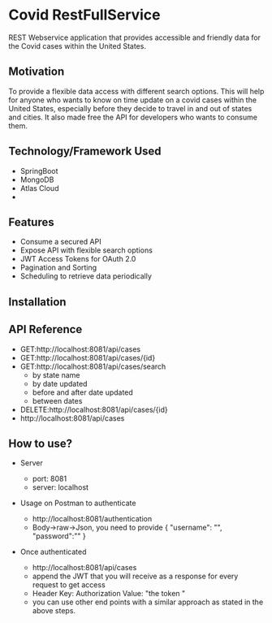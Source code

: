 # Covid RestFullService

REST Webservice application that provides accessible and friendly data for the Covid cases within the United States.

## Motivation
To provide a flexible data access with different search options. This will help for anyone who wants to know on time update on a covid cases within the United States, especially before they decide to travel in and out of states and cities. It also made free the API for developers who wants to consume them.

## Technology/Framework Used
-  SpringBoot
-   MongoDB
-   Atlas Cloud
-   

## Features
-   Consume a secured API
-   Expose API with flexible search options
-   JWT Access Tokens for OAuth 2.0
-   Pagination and Sorting
-   Scheduling to retrieve data periodically
## Installation
## API Reference
-   GET:http://localhost:8081/api/cases
-   GET:http://localhost:8081/api/cases/{id}
-   GET:http://localhost:8081/api/cases/search
    -   by state name
    -   by date updated
    -   before and after date updated
    -   between dates
-   DELETE:http://localhost:8081/api/cases/{id}
-   http://localhost:8081/api/cases

## How to use?
-   Server
    - port: 8081
    - server: localhost
 
-   Usage on Postman to authenticate
    -   http://localhost:8081/authentication
    -   Body->raw->Json, you need to provide
        {
            "username": "",
            "password":""
        }       

 - Once authenticated 
    -   http://localhost:8081/api/cases
    -   append the JWT that you will receive as a response  for  every request to get access
    -   Header
        Key: Authorization
        Value: "the token "
    -   you can use other end points with a similar approach as stated in the above steps.